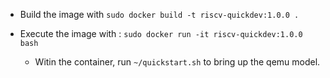 - Build the image with `sudo docker build -t riscv-quickdev:1.0.0 .`

- Execute the image with : `sudo docker run -it riscv-quickdev:1.0.0 bash`

   -  Witin the container, run `~/quickstart.sh` to bring up the qemu model. 

